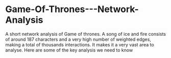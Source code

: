 # Game-Of-Thrones---Network-Analysis
A short network analysis of Game of thrones. A song of ice and fire consists of around 187 characters and a very high number of weighted edges, making a total of thousands interactions. It makes it a very vast area to analyse. Here are some of the key analysis we need to know
